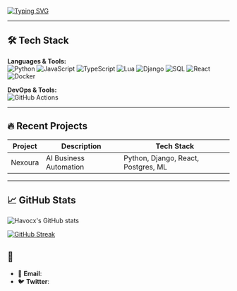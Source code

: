 [![Typing SVG](https://readme-typing-svg.herokuapp.com?font=Fira+Code&pause=1000&width=435&lines=Havocx)](https://git.io/typing-svg)

---

## 🛠️ Tech Stack
**Languages & Tools:**  
![Python](https://img.shields.io/badge/Python-3776AB?style=flat&logo=python&logoColor=white)
![JavaScript](https://img.shields.io/badge/JavaScript-F7DF1E?style=flat&logo=javascript&logoColor=black)
![TypeScript](https://img.shields.io/badge/TypeScript-3178C6?style=flat&logo=typescript&logoColor=white)
![Lua](https://img.shields.io/badge/Lua-2C2D72?style=flat&logo=lua&logoColor=white)
![Django](https://img.shields.io/badge/Django-092E20?style=flat&logo=django&logoColor=white)
![SQL](https://img.shields.io/badge/SQL-4479A1?style=flat&logo=postgresql&logoColor=white)
![React](https://img.shields.io/badge/React-61DAFB?style=flat&logo=react&logoColor=black)
![Docker](https://img.shields.io/badge/Docker-2496ED?style=flat&logo=docker&logoColor=white)

**DevOps & Tools:**  
![GitHub Actions](https://img.shields.io/badge/GitHub_Actions-2088FF?style=flat&logo=github-actions)

---

## 🔥 Recent Projects
| Project |     Description     |               Tech Stack              |
|---------|---------------------|---------------------------------------|
| Nexoura | AI Business Automation | Python, Django, React, Postgres, ML| 

---

## 📈 GitHub Stats

![Havocx's GitHub stats](https://github-readme-stats.vercel.app/api?username=Havocx01&show_icons=true&bg_color=00000000)

[![GitHub Streak](https://streak-stats.demolab.com?user=Havocx01&theme=dark&hide_border=true&background=000000&fire=0C7AEB&ring=0C7AEB&currStreakLabel=0C7AEB)](https://git.io/streak-stats)

## 💬
- 📧 **Email**:
- 🐦 **Twitter**: []()
